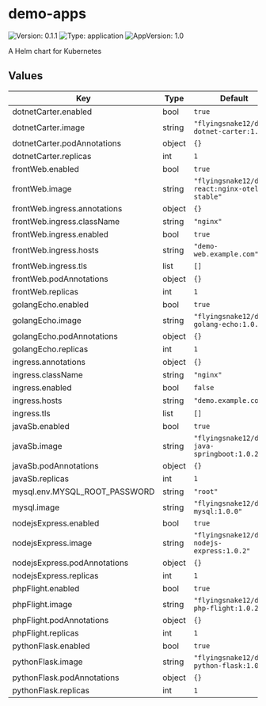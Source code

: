 # demo-apps

![Version: 0.1.1](https://img.shields.io/badge/Version-0.1.1-informational?style=flat-square) ![Type: application](https://img.shields.io/badge/Type-application-informational?style=flat-square) ![AppVersion: 1.0](https://img.shields.io/badge/AppVersion-1.0-informational?style=flat-square)

A Helm chart for Kubernetes

## Values

| Key | Type | Default | Description |
|-----|------|---------|-------------|
| dotnetCarter.enabled | bool | `true` |  |
| dotnetCarter.image | string | `"flyingsnake12/demo-dotnet-carter:1.0.0"` |  |
| dotnetCarter.podAnnotations | object | `{}` |  |
| dotnetCarter.replicas | int | `1` |  |
| frontWeb.enabled | bool | `true` |  |
| frontWeb.image | string | `"flyingsnake12/demo-react:nginx-otel-stable"` |  |
| frontWeb.ingress.annotations | object | `{}` |  |
| frontWeb.ingress.className | string | `"nginx"` |  |
| frontWeb.ingress.enabled | bool | `true` |  |
| frontWeb.ingress.hosts | string | `"demo-web.example.com"` |  |
| frontWeb.ingress.tls | list | `[]` |  |
| frontWeb.podAnnotations | object | `{}` |  |
| frontWeb.replicas | int | `1` |  |
| golangEcho.enabled | bool | `true` |  |
| golangEcho.image | string | `"flyingsnake12/demo-golang-echo:1.0.2"` |  |
| golangEcho.podAnnotations | object | `{}` |  |
| golangEcho.replicas | int | `1` |  |
| ingress.annotations | object | `{}` |  |
| ingress.className | string | `"nginx"` |  |
| ingress.enabled | bool | `false` |  |
| ingress.hosts | string | `"demo.example.com"` |  |
| ingress.tls | list | `[]` |  |
| javaSb.enabled | bool | `true` |  |
| javaSb.image | string | `"flyingsnake12/demo-java-springboot:1.0.2"` |  |
| javaSb.podAnnotations | object | `{}` |  |
| javaSb.replicas | int | `1` |  |
| mysql.env.MYSQL_ROOT_PASSWORD | string | `"root"` |  |
| mysql.image | string | `"flyingsnake12/demo-mysql:1.0.0"` |  |
| nodejsExpress.enabled | bool | `true` |  |
| nodejsExpress.image | string | `"flyingsnake12/demo-nodejs-express:1.0.2"` |  |
| nodejsExpress.podAnnotations | object | `{}` |  |
| nodejsExpress.replicas | int | `1` |  |
| phpFlight.enabled | bool | `true` |  |
| phpFlight.image | string | `"flyingsnake12/demo-php-flight:1.0.2"` |  |
| phpFlight.podAnnotations | object | `{}` |  |
| phpFlight.replicas | int | `1` |  |
| pythonFlask.enabled | bool | `true` |  |
| pythonFlask.image | string | `"flyingsnake12/demo-python-flask:1.0.0"` |  |
| pythonFlask.podAnnotations | object | `{}` |  |
| pythonFlask.replicas | int | `1` |  |

